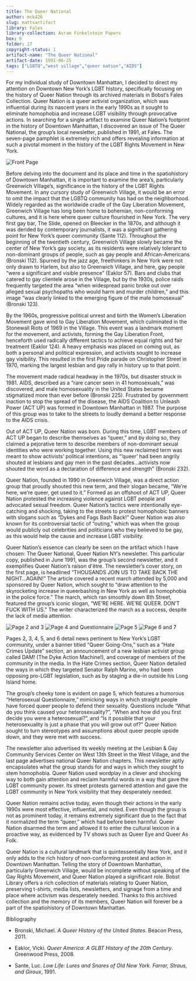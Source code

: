 ```yaml
---
title: The Queer National
author: mck426
slug: mattsartifact
library: Fales
library-collection: Avram Finkelstein Papers
box: 6
folder: 27
copyright-status: 1
artifact-name: "The Queer National"
artifact-date: 1991-06-25
tags: ["LGBTQ","west village","queer nation","AIDS"]
---
```


For my individual study of Downtown Manhattan, I decided to direct my attention on Downtown New York’s  LGBT history, specifically focusing on the history of Queer Nation through its archived materials in Bobst’s Fales Collection. Queer Nation is a queer activist organization, which was influential during its nascent years in the early 1990s as it sought to eliminate homophobia and increase LGBT visibility through provocative actions. In searching for a single artifact to examine Queer Nation’s footprint in the history of Downtown Manhattan, I discovered an issue of The Queer National, the group’s local newsletter, published in 1991, at Fales. The seven-page pamphlet is extremely rich and offers revealing information at such a pivotal moment in the history of the LGBT Rights Movement in New York.

![Front Page](https://i.imgur.com/ymJEpKA.jpg)

Before delving into the document and its place and time in the spatiohistory of Downtown Manhattan, it is important to examine the area’s, particularly Greenwich Village’s, significance in the history of the LGBT Rights Movement. In any cursory study of Greenwich Village, it would be an error to omit the impact that the LGBTQ community has had on the neighborhood. Widely regarded as the worldwide cradle of the Gay Liberation Movement, Greenwich Village has long been home to bohemian, non-conforming cultures, and it is here where queer culture flourished in New York. The very first gay bar, The Slide, opened on Bleecker in the 1870s, and although it was derided by contemporary journalists, it was a significant gathering point for New York’s queer community (Sante 112). Throughout the beginning of the twentieth century, Greenwich Village slowly became the center of New York’s gay society, as its residents were relatively tolerant to non-dominant groups of people, such as gay people and African-Americans (Bronski 112). Spurned by the jazz age, freethinkers in New York were not only drawn to Harlem, but also to Greenwich Village, and here, gay people “were a significant and visible presence” (Eaklor 57). Bars and clubs that catered to gay clientele arose in the Village, but by the 1930s, police raids frequently targeted the area “when widespread panic broke out over alleged sexual psychopaths who would harm and murder children,” and this image “was clearly linked to the emerging figure of the male homosexual” (Bronski 123).

By the 1960s, progressive political unrest and birth the Women’s Liberation Movement gave wind to Gay Liberation Movement, which culminated in the Stonewall Riots of 1969 in the Village. This event was a landmark moment for the movement, and activists, forming the Gay Liberation Front, henceforth used radically different tactics to achieve equal rights and fair treatment (Eaklor 124). A heavy emphasis was placed on coming out, as both a personal and political expression, and activists sought to increase gay visibility. This resulted in the first Pride parade on Christopher Street in 1970, marking the largest lesbian and gay rally in history up to that point.

The movement made radical headway in the 1970s, but disaster struck in 1981. AIDS, described as a “rare cancer seen in 41 homosexuals,” was discovered, and male homosexuality in the United States became stigmatized more than ever before (Bronski 225). Frustrated by government inaction to stop the spread of the disease, the AIDS Coalition to Unleash Power (ACT UP) was formed in Downtown Manhattan in 1987. The purpose of this group was to take to the streets to loudly demand a better response to the AIDS crisis.

Out of ACT UP, Queer Nation was born. During this time, LGBT members of ACT UP began to describe themselves as “queer,” and by doing so, they claimed a pejorative term to describe members of non-dominant sexual identities who were working together. Using this new reclaimed term was meant to show activists’ political intentions, as “’queer’ had been angrily shouted at lesbians and gay men in the past decades…activists now shouted the word as a declaration of difference and strength” (Bronski 232).

Queer Nation, founded in 1990 in Greenwich Village, was a direct action group that proudly shouted this new term, and their slogan became, “We’re here, we’re queer, get used to it.” Formed as an offshoot of ACT UP, Queer Nation protested the increasing violence against LGBT people and advocated sexual freedom. Queer Nation’s tactics were intentionally eye-catching and shocking, taking to the streets to protest homophobic banners with slogans such as “Dykes and Fags Bash Back!” Queer Nation was also known for its controversial tactic of “outing,” which was when the group would publicly out celebrities and politicians who they believed to be gay, as this would help the cause and increase LGBT visibility.

Queer Nation’s essence can clearly be seen on the artifact which I have chosen: The Queer National, Queer Nation NY’s newsletter. This particular copy, published in June 1991, was the group’s second newsletter, and it exemplifies Queer Nation’s raison d'être. The newsletter’s cover story, on the first page, is headlined “THOUSANDS JOIN US TO TAKE BACK THE NIGHT…AGAIN!” The article covered a recent march attended by 5,000 and sponsored by Queer Nation, which sought to “draw attention to the skyrocketing increase in queerbashing in New York as well as homophobia in the police force.” The march, which ran smoothly down 8th Street, featured the group’s iconic slogan, “WE’RE HERE. WE’RE QUEER. DON’T FUCK WITH US.” The writer characterized the march as a success, despite the lack of media attention.

![Page 2 and 3](https://i.imgur.com/J4A23Sq.jpg)
![Page 4 and Questionnaire](https://i.imgur.com/dJd3kTQ.jpg)
![Page 5](https://i.imgur.com/y228hAT.jpg)
![Page 6 and 7](https://i.imgur.com/nINZGDk.jpg)

Pages 2, 3, 4, 5, and 6 detail news pertinent to New York’s LGBT community, under a banner titled “Queer Going-Ons,” such as a “Hate Crimes Update” section, an announcement of a new lesbian activist group called DAM! (The Dyke Action Machine!), and coverage of members of the community in the media. In the Hate Crimes section, Queer Nation detailed the ways in which they targeted Senator Ralph Marino, who had been opposing pro-LGBT legislation, such as by staging a die-in outside his Long Island home.

The group’s cheeky tone is evident on page 5, which features a humorous “Heterosexual Questionnaire,” mimicking ways in which straight people have forced queer people to defend their sexuality. Questions include “What do you think caused your heterosexuality?”, “When and how did you first decide you were a heterosexual?”, and “Is it possible that your heterosexuality is just a phase that you will grow out of?” Queer Nation sought to turn stereotypes and assumptions about queer people upside down, and they were met with success.

The newsletter also advertised its weekly meeting at the Lesbian & Gay Community Services Center on West 13th Street in the West Village, and the last page advertises national Queer Nation chapters. This newsletter aptly encapsulates what the group stands for and ways in which they sought to stem homophobia. Queer Nation used wordplay in a clever and shocking way to both gain attention and reclaim harmful words in a way that gave the LGBT community power. Its street protests garnered attention and gave the LGBT community in New York visibility that they desperately needed.

Queer Nation remains active today, even though their actions in the early 1990s were most effective, influential, and noted. Even though the group is not as prominent today, it remains extremely significant due to the fact that it normalized the term “queer,” which had before been harmful. Queer Nation disarmed the term and allowed it to enter the cultural lexicon in a proactive way, as evidenced by TV shows such as Queer Eye and Queer As Folk.

Queer Nation is a cultural landmark that is quintessentially New York, and it only adds to the rich history of non-conforming protest and action in Downtown Manhattan. Telling the story of Downtown Manhattan, particularly Greenwich Village, would be incomplete without speaking of the Gay Rights Movement, and Queer Nation played a significant role. Bobst Library offers a rich collection of materials relating to Queer Nation, preserving t-shirts, media lists, newsletters, and signage from a time and place where activism was desperately needed. Thanks to this archived collection and the memory of its members, Queer Nation will forever be a part of the spatiohistory of Downtown Manhattan.  

Bibliography

* Bronski, Michael. _A Queer History of the United States_. Beacon Press, 2011.

* Eaklor, Vicki. _Queer America: A GLBT History of the 20th Century_. Greenwood Press, 2008.

* Sante, Luc. _Low Life: Lures and Snares of Old New York. Farrar, Straus, and Giroux_, 1991.
